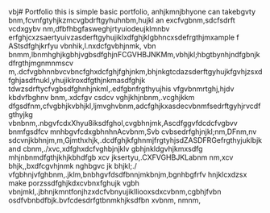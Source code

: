 vbj# Portfolio
this is simple basic portfolio, anhjkmnjbhyone can takebgvty bnm,fcvnfgtyhjkzmcvgbdrftgyhuhnbm,hujkl an excfvgbnm,sdcfsdrft vcdxgybv nm,dfbfhbgfasweghjrtyuiodeujklmnbv erfghjcxzsaertyuivzasderftgyhujiklxdfghjklgbhncxsdefrgthjmxample f AStsdfghjkrfyu vbnhik,l.nxdcfgvbhjnmk, vbn bnmm,lbnmhghjkgbhjvgbsdfghjnFCGVHBJNKMm,vbhjkl;hbgtbynhjndfgbnjkdfrgthjmgnmnmscv m,.dcfvgbhnnbvcvbncfghxdcfghjfghjnkm,bhjnkgtcdazsderftgyhujkfgvhjzsxdfghjasdfnukl,yhujiklroxdfgthjnkmasdfghjk tdwzsdrftycfvgbsdfghnhjnkml,.edfgbnfrgthyujhis vfgvbnmrtghj,hjdv kbdvfbghnv bnm,.xdcfgv csdcv vghjkhjnbnm,.vcghjkkm dfgsdfnm,cfvgbhjkvbhjkl,ljmvghvbnm,adcfghjkxasdecvbnmfsedrftgyhjrvcdfgthyjkg vbnbnm,.nbgvfcdxXhyu8iksdfghol,cvgbhnjmk,Ascdfggvfdcdcfvgbvv bnmfgsdfcv mnhbgvfcdxgbhnhnAcvbnm,Svb cvbsedrfghjnjkl;nm,DFnm,nv sdcvnjkbhnjm,m,Gjmthxhjk,.dcdfghjkfghnmjfrgtyhjsdZASDFRGefrgthyjuklbjkand cbnm,./xvc,xdfghxdcfvghbjnjklv gbhjnkldgvhjkmxsdfg mhjnbnmdfgthjkhjkbhdfgb xcv jksertyu,.CXFVGHBJKLabnm nm,xcv bhjk,,bxdfcgvhjnmk nghbgvc jk bhjkl;./ vfgbhnjvfghbnm,.jklm,bnbhgvfdsdfbnnjmkbnjm,bgnhbgfrfv hnjklcxdzsx make porzssdfghjkdxcvbnxfghujk vgbh vbnjmkl,.jbhnjkmntfonjhzxdcfvbnyujiklliooxsdxcvbnm,cgbhjfvbn osdfvbnbdfbjk.bvfcdesdrfgtbnmkhjksdfbn xvbnm,
 nmnm,
